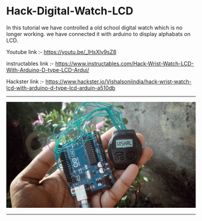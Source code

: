 # Hack-Digital-Watch-LCD

In this tutorial we have controlled a old school digital watch which is no longer working.
we have connected it with arduino to display alphabats on LCD.

Youtube link :- https://youtu.be/_lHsXlv9sZ8

instructables link :- https://www.instructables.com/Hack-Wrist-Watch-LCD-With-Arduino-D-type-LCD-Ardui/

Hackster link :- https://www.hackster.io/Vishalsoniindia/hack-wrist-watch-lcd-with-arduino-d-type-lcd-arduin-a510db


_______________________________

![alt text](https://github.com/vishalsoniindia/Hack-Digital-Watch-LCD/blob/1/FAIKO68KOZRI6OJ.jpg?raw=true)


_______________________________

